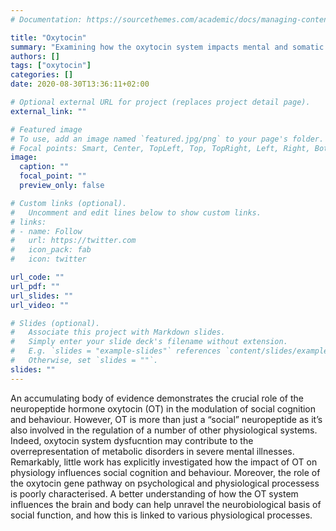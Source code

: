 ```yaml
---
# Documentation: https://sourcethemes.com/academic/docs/managing-content/

title: "Oxytocin"
summary: "Examining how the oxytocin system impacts mental and somatic health"
authors: []
tags: ["oxytocin"]
categories: []
date: 2020-08-30T13:36:11+02:00

# Optional external URL for project (replaces project detail page).
external_link: ""

# Featured image
# To use, add an image named `featured.jpg/png` to your page's folder.
# Focal points: Smart, Center, TopLeft, Top, TopRight, Left, Right, BottomLeft, Bottom, BottomRight.
image:
  caption: ""
  focal_point: ""
  preview_only: false

# Custom links (optional).
#   Uncomment and edit lines below to show custom links.
# links:
# - name: Follow
#   url: https://twitter.com
#   icon_pack: fab
#   icon: twitter

url_code: ""
url_pdf: ""
url_slides: ""
url_video: ""

# Slides (optional).
#   Associate this project with Markdown slides.
#   Simply enter your slide deck's filename without extension.
#   E.g. `slides = "example-slides"` references `content/slides/example-slides.md`.
#   Otherwise, set `slides = ""`.
slides: ""
---
```


An accumulating body of evidence demonstrates the crucial role of the neuropeptide hormone oxytocin (OT) in the modulation of social cognition and behaviour. However, OT is more than just a “social” neuropeptide as it’s also involved in the regulation of a number of other physiological systems. Indeed, oxytocin system dysfucntion may contribute to the overrepresentation of metabolic disorders in severe mental illnesses. Remarkably, little work has explicitly investigated how the impact of OT on physiology influences social cognition and behaviour. Moreover, the role of the oxytocin gene pathway on psychological and physiological processess is poorly characterised. A better understanding of how the OT system influences the brain and body can help unravel the neurobiological basis of social function, and how this is linked to various physiological processes.

